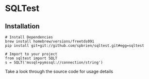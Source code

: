 # SQLTest

## Installation

```
# Install Dependencies
brew install homebrew/versions/freetds091
pip install git+git://github.com/spbrien/sqltest.git#egg=sqltest

# Import to your project
from sqltest import SQLT
s = SQLT('mssql+pymssql://connection/string')
```

Take a look through the source code for usage details
